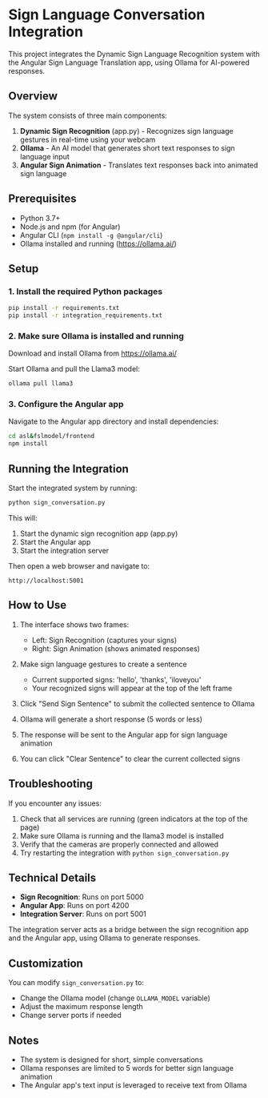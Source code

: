 # Sign Language Conversation Integration

This project integrates the Dynamic Sign Language Recognition system with the Angular Sign Language Translation app, using Ollama for AI-powered responses.

## Overview

The system consists of three main components:

1. **Dynamic Sign Recognition** (app.py) - Recognizes sign language gestures in real-time using your webcam
2. **Ollama** - An AI model that generates short text responses to sign language input
3. **Angular Sign Animation** - Translates text responses back into animated sign language

## Prerequisites

- Python 3.7+
- Node.js and npm (for Angular)
- Angular CLI (`npm install -g @angular/cli`)
- Ollama installed and running (https://ollama.ai/)

## Setup

### 1. Install the required Python packages

```bash
pip install -r requirements.txt
pip install -r integration_requirements.txt
```

### 2. Make sure Ollama is installed and running

Download and install Ollama from https://ollama.ai/

Start Ollama and pull the Llama3 model:

```bash
ollama pull llama3
```

### 3. Configure the Angular app

Navigate to the Angular app directory and install dependencies:

```bash
cd asl&fslmodel/frontend
npm install
```

## Running the Integration

Start the integrated system by running:

```bash
python sign_conversation.py
```

This will:
1. Start the dynamic sign recognition app (app.py)
2. Start the Angular app
3. Start the integration server

Then open a web browser and navigate to:

```
http://localhost:5001
```

## How to Use

1. The interface shows two frames:
   - Left: Sign Recognition (captures your signs)
   - Right: Sign Animation (shows animated responses)

2. Make sign language gestures to create a sentence
   - Current supported signs: 'hello', 'thanks', 'iloveyou'
   - Your recognized signs will appear at the top of the left frame

3. Click "Send Sign Sentence" to submit the collected sentence to Ollama

4. Ollama will generate a short response (5 words or less)

5. The response will be sent to the Angular app for sign language animation

6. You can click "Clear Sentence" to clear the current collected signs

## Troubleshooting

If you encounter any issues:

1. Check that all services are running (green indicators at the top of the page)
2. Make sure Ollama is running and the llama3 model is installed
3. Verify that the cameras are properly connected and allowed
4. Try restarting the integration with `python sign_conversation.py`

## Technical Details

- **Sign Recognition**: Runs on port 5000
- **Angular App**: Runs on port 4200
- **Integration Server**: Runs on port 5001

The integration server acts as a bridge between the sign recognition app and the Angular app, using Ollama to generate responses.

## Customization

You can modify `sign_conversation.py` to:
- Change the Ollama model (change `OLLAMA_MODEL` variable)
- Adjust the maximum response length
- Change server ports if needed

## Notes

- The system is designed for short, simple conversations
- Ollama responses are limited to 5 words for better sign language animation
- The Angular app's text input is leveraged to receive text from Ollama 